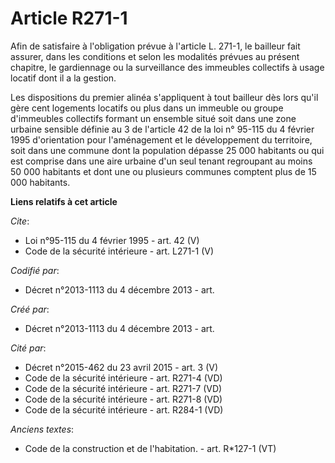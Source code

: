 # Article R271-1

Afin de satisfaire à l'obligation prévue à l'article L. 271-1, le bailleur fait assurer, dans les conditions et selon les
modalités prévues au présent chapitre, le gardiennage ou la surveillance des immeubles collectifs à usage locatif dont il a
la gestion. 

Les dispositions du premier alinéa s'appliquent à tout bailleur dès lors qu'il gère cent logements locatifs ou plus dans un
immeuble ou groupe d'immeubles collectifs formant un ensemble situé soit dans une zone urbaine sensible définie au 3 de
l'article 42 de la loi n° 95-115 du 4 février 1995 d'orientation pour l'aménagement et le développement du territoire, soit
dans une commune dont la population dépasse 25 000 habitants ou qui est comprise dans une aire urbaine d'un seul tenant
regroupant au moins 50 000 habitants et dont une ou plusieurs communes comptent plus de 15 000 habitants.

**Liens relatifs à cet article**

_Cite_:

  - Loi n°95-115 du 4 février 1995 - art. 42 (V)
  - Code de la sécurité intérieure - art. L271-1 (V)

_Codifié par_:

  - Décret n°2013-1113 du 4 décembre 2013 - art.

_Créé par_:

  - Décret n°2013-1113 du 4 décembre 2013 - art.

_Cité par_:

  - Décret n°2015-462 du 23 avril 2015 - art. 3 (V)
  - Code de la sécurité intérieure - art. R271-4 (VD)
  - Code de la sécurité intérieure - art. R271-7 (VD)
  - Code de la sécurité intérieure - art. R271-8 (VD)
  - Code de la sécurité intérieure - art. R284-1 (VD)

_Anciens textes_:

  - Code de la construction et de l'habitation. - art. R*127-1 (VT)
